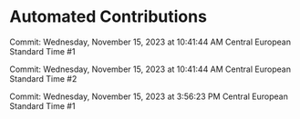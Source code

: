 # Automated Contributions

Commit: Wednesday, November 15, 2023 at 10:41:44 AM Central European Standard Time #1

Commit: Wednesday, November 15, 2023 at 10:41:44 AM Central European Standard Time #2

Commit: Wednesday, November 15, 2023 at 3:56:23 PM Central European Standard Time #1
